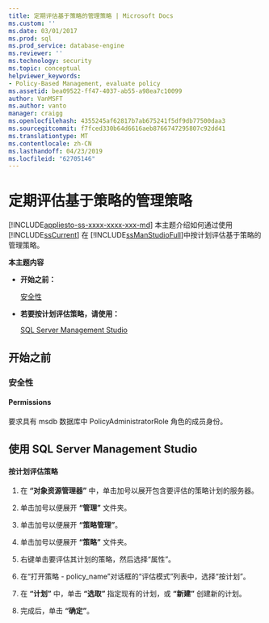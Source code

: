 ```yaml
---
title: 定期评估基于策略的管理策略 | Microsoft Docs
ms.custom: ''
ms.date: 03/01/2017
ms.prod: sql
ms.prod_service: database-engine
ms.reviewer: ''
ms.technology: security
ms.topic: conceptual
helpviewer_keywords:
- Policy-Based Management, evaluate policy
ms.assetid: bea09522-ff47-4037-ab55-a98ea7c10099
author: VanMSFT
ms.author: vanto
manager: craigg
ms.openlocfilehash: 4355245af62817b7ab675241f5df9db77500daa3
ms.sourcegitcommit: f7fced330b64d6616aeb8766747295807c92dd41
ms.translationtype: MT
ms.contentlocale: zh-CN
ms.lasthandoff: 04/23/2019
ms.locfileid: "62705146"
---
```

# <a name="evaluate-a-policy-based-management-policy-on-a-schedule"></a>定期评估基于策略的管理策略
[!INCLUDE[appliesto-ss-xxxx-xxxx-xxx-md](../../includes/appliesto-ss-xxxx-xxxx-xxx-md.md)]
  本主题介绍如何通过使用 [!INCLUDE[ssCurrent](../../includes/sscurrent-md.md)] 在 [!INCLUDE[ssManStudioFull](../../includes/ssmanstudiofull-md.md)]中按计划评估基于策略的管理策略。  
  
 **本主题内容**  
  
-   **开始之前：**  
  
     [安全性](#Security)  
  
-   **若要按计划评估策略，请使用：**  
  
     [SQL Server Management Studio](#SSMSProcedure)  
  
##  <a name="BeforeYouBegin"></a> 开始之前  
  
###  <a name="Security"></a> 安全性  
  
####  <a name="Permissions"></a> Permissions  
 要求具有 msdb 数据库中 PolicyAdministratorRole 角色的成员身份。  
  
##  <a name="SSMSProcedure"></a> 使用 SQL Server Management Studio  
  
#### <a name="to-evaluate-a-policy-on-a-schedule"></a>按计划评估策略  
  
1.  在 **“对象资源管理器”** 中，单击加号以展开包含要评估的策略计划的服务器。  
  
2.  单击加号以便展开 **“管理”** 文件夹。  
  
3.  单击加号以便展开 **“策略管理”**。  
  
4.  单击加号以便展开 **“策略”** 文件夹。  
  
5.  右键单击要评估其计划的策略，然后选择“属性”。  
  
6.  在“打开策略 - policy_name”对话框的“评估模式”列表中，选择“按计划”。  
  
7.  在 **“计划”** 中，单击 **“选取”** 指定现有的计划，或 **“新建”** 创建新的计划。  
  
8.  完成后，单击 **“确定”**。  
  
  
